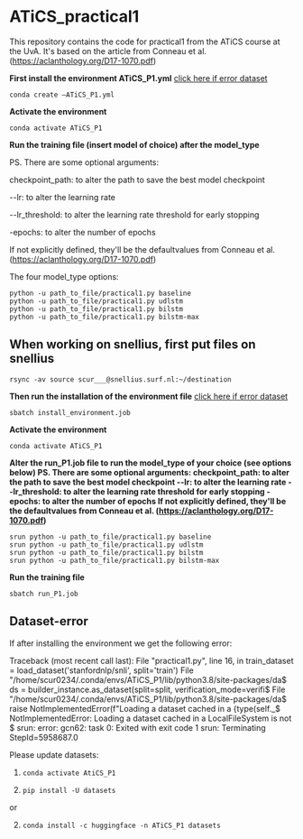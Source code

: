 # ATiCS_practical1

This repository contains the code for practical1 from the ATiCS course at the UvA. It's based on the article from Conneau et al. (https://aclanthology.org/D17-1070.pdf)



**First install the environment ATiCS_P1.yml** [click here if error dataset](#Dataset-error)

    conda create –ATiCS_P1.yml

**Activate the environment**

    conda activate ATiCS_P1

**Run the training file (insert model of choice) after the model_type**

PS. There are some optional arguments:

checkpoint_path:  to alter the path to save the best model checkpoint

--lr: to alter the learning rate

--lr_threshold: to alter the learning rate threshold for early stopping

-epochs: to alter the number of epochs

If not explicitly defined, they'll be the defaultvalues from Conneau et al. (https://aclanthology.org/D17-1070.pdf)

The four model_type options:

    python -u path_to_file/practical1.py baseline
    python -u path_to_file/practical1.py udlstm
    python -u path_to_file/practical1.py bilstm
    python -u path_to_file/practical1.py bilstm-max




## When working on snellius, first put files on snellius

    rsync -av source scur___@snellius.surf.nl:~/destination

 **Then run the installation of the environment file** [click here if error dataset](#dataset-error)
 
    sbatch install_environment.job

**Activate the environment**

    conda activate ATiCS_P1

**Alter the run_P1.job file to run the model_type of your choice (see options below)
PS. There are some optional arguments:
checkpoint_path:  to alter the path to save the best model checkpoint
--lr: to alter the learning rate
--lr_threshold: to alter the learning rate threshold for early stopping
-epochs: to alter the number of epochs
If not explicitly defined, they'll be the defaultvalues from Conneau et al. (https://aclanthology.org/D17-1070.pdf)**

    srun python -u path_to_file/practical1.py baseline
    srun python -u path_to_file/practical1.py udlstm
    srun python -u path_to_file/practical1.py bilstm
    srun python -u path_to_file/practical1.py bilstm-max

**Run the training file**

    sbatch run_P1.job










## Dataset-error

If after installing the environment we get the following error:

Traceback (most recent call last):
File "practical1.py", line 16, in <module>
train_dataset = load_dataset('stanfordnlp/snli', split='train')
File "/home/scur0234/.conda/envs/ATiCS_P1/lib/python3.8/site-packages/da$
ds = builder_instance.as_dataset(split=split, verification_mode=verifi$
File "/home/scur0234/.conda/envs/ATiCS_P1/lib/python3.8/site-packages/da$
raise NotImplementedError(f"Loading a dataset cached in a {type(self._$
NotImplementedError: Loading a dataset cached in a LocalFileSystem is not $
srun: error: gcn62: task 0: Exited with exit code 1
srun: Terminating StepId=5958687.0


Please update datasets:
1.     conda activate AtiCS_P1
2.     pip install -U datasets
or

2.     conda install -c huggingface -n ATiCS_P1 datasets




